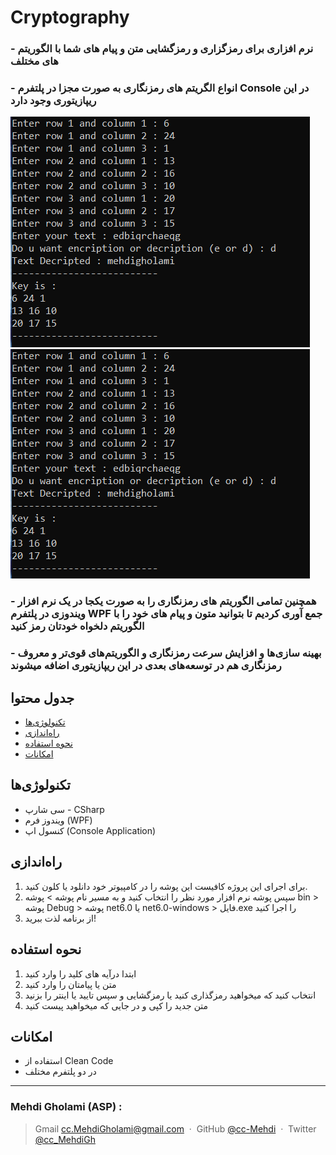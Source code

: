 # Cryptography
### - نرم افزاری برای رمزگزاری و رمزگشایی متن و پیام های شما با الگوریتم های مختلف
### - انواع الگریتم های رمزنگاری به صورت مجزا در پلتفرم **Console** در این ریپازیتوری وجود دارد
![Console](https://github.com/cc-Mehdi/Cryptography/blob/main/image.png) ![Console](https://github.com/cc-Mehdi/Cryptography/blob/main/image2.png)
### - همچنین تمامی الگوریتم های رمزنگاری را به صورت یکجا در یک نرم افزار ویندوزی در پلتفرم **WPF** جمع آوری کردیم تا بتوانید متون و پیام های خود را با الگوریتم دلخواه خودتان رمز کنید
### - بهینه سازی‌ها و افزایش سرعت رمزنگاری و الگوریتم‌‌های قوی‌تر و معروف‌ رمزنگاری هم در توسعه‌های بعدی در این ریپازیتوری اضافه میشوند

## جدول محتوا
* [تکنولوژی‌ها](#technologies)
* [راه‌اندازی](#setup)
* [نحوه استفاده](#use)
* [امکانات](#features)

## تکنولوژی‌ها
* سی شارپ - CSharp
* ویندوز فرم (WPF)
* کنسول اپ (Console Application)

## راه‌اندازی
1. برای اجرای این پروژه کافیست این پوشه را در کامپیوتر خود دانلود یا کلون کنید. 
2. سپس پوشه نرم افزار مورد نظر را انتخاب کنید و به مسیر نام پوشه > پوشه bin > پوشه Debug > پوشه net6.0 یا net6.0-windows > فایل.exe را اجرا کنید
4. از برنامه لذت ببرید!

## نحوه استفاده
1. ابتدا درآیه های کلید را وارد کنید
2. متن یا پیامتان را وارد کنید
3. انتخاب کنید که میخواهید رمزگذاری کنید یا رمزگشایی و سپس تایید یا اینتر را بزنید
4. متن جدید را کپی و در جایی که میخواهید پیست کنید

## امکانات
* استفاده از Clean Code
* در دو پلتفرم مختلف



---
### Mehdi Gholami (ASP) : 
> Gmail [cc.MehdiGholami@gmail.com](cc.MehdiGholami@gmail.com) &nbsp;&middot;&nbsp;
> GitHub [@cc-Mehdi](https://github.com/cc-Mehdi) &nbsp;&middot;&nbsp;
> Twitter [@cc_MehdiGh](https://twitter.com/cc_mehdigh)
